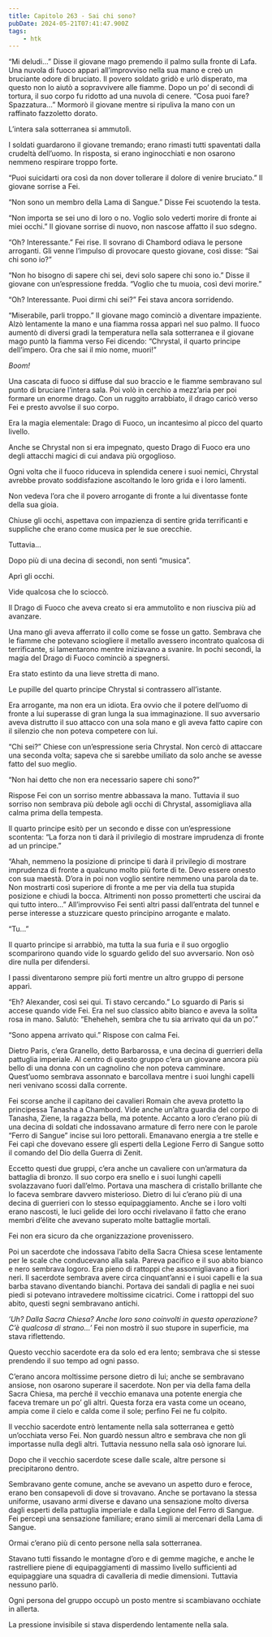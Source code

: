 ```yaml
---
title: Capitolo 263 - Sai chi sono?
pubDate: 2024-05-21T07:41:47.900Z
tags:
    - htk
---
```


“Mi deludi…” Disse il giovane mago premendo il palmo sulla fronte di Lafa. Una nuvola di fuoco apparì all’improvviso nella sua mano e creò un bruciante odore di bruciato. Il povero soldato gridò e urlò disperato, ma questo non lo aiutò a sopravvivere alle fiamme. Dopo un po’ di secondi di tortura, il suo corpo fu ridotto ad una nuvola di cenere. “Cosa puoi fare? Spazzatura…” Mormorò il giovane mentre si ripuliva la mano con un raffinato fazzoletto dorato.

L’intera sala sotterranea si ammutolì.

I soldati guardarono il giovane tremando; erano rimasti tutti spaventati dalla crudeltà dell’uomo. In risposta, si erano inginocchiati e non osarono nemmeno respirare troppo forte.

“Puoi suicidarti ora così da non dover tollerare il dolore di venire bruciato.” Il giovane sorrise a Fei.

“Non sono un membro della Lama di Sangue.” Disse Fei scuotendo la testa.

“Non importa se sei uno di loro o no. Voglio solo vederti morire di fronte ai miei occhi.” Il giovane sorrise di nuovo, non nascose affatto il suo sdegno.

“Oh? Interessante.” Fei rise. Il sovrano di Chambord odiava le persone arroganti. Gli venne l’impulso di provocare questo giovane, così disse: “Sai chi sono io?”

“Non ho bisogno di sapere chi sei, devi solo sapere chi sono io.” Disse il giovane con un’espressione fredda. “Voglio che tu muoia, così devi morire.”

“Oh? Interessante. Puoi dirmi chi sei?” Fei stava ancora sorridendo.

“Miserabile, parli troppo.” Il giovane mago cominciò a diventare impaziente. Alzò lentamente la mano e una fiamma rossa apparì nel suo palmo. Il fuoco aumentò di diversi gradi la temperatura nella sala sotterranea e il giovane mago puntò la fiamma verso Fei dicendo: “Chrystal, il quarto principe dell’impero. Ora che sai il mio nome, muori!”

<em>Boom!</em>

Una cascata di fuoco si diffuse dal suo braccio e le fiamme sembravano sul punto di bruciare l’intera sala. Poi volò in cerchio a mezz’aria per poi formare un enorme drago. Con un ruggito arrabbiato, il drago caricò verso Fei e presto avvolse il suo corpo.

Era la magia elementale: Drago di Fuoco, un incantesimo al picco del quarto livello.

Anche se Chrystal non si era impegnato, questo Drago di Fuoco era uno degli attacchi magici di cui andava più orgoglioso.

Ogni volta che il fuoco riduceva in splendida cenere i suoi nemici, Chrystal avrebbe provato soddisfazione ascoltando le loro grida e i loro lamenti.

Non vedeva l’ora che il povero arrogante di fronte a lui diventasse fonte della sua gioia.

Chiuse gli occhi, aspettava con impazienza di sentire grida terrificanti e suppliche che erano come musica per le sue orecchie.

Tuttavia…

Dopo più di una decina di secondi, non sentì “musica”.

Aprì gli occhi.

Vide qualcosa che lo scioccò.

Il Drago di Fuoco che aveva creato si era ammutolito e non riusciva più ad avanzare.

Una mano gli aveva afferrato il collo come se fosse un gatto. Sembrava che le fiamme che potevano sciogliere il metallo avessero incontrato qualcosa di terrificante, si lamentarono mentre iniziavano a svanire. In pochi secondi, la magia del Drago di Fuoco cominciò a spegnersi.

Era stato estinto da una lieve stretta di mano.

Le pupille del quarto principe Chrystal si contrassero all’istante.

Era arrogante, ma non era un idiota. Era ovvio che il potere dell’uomo di fronte a lui superasse di gran lunga la sua immaginazione. Il suo avversario aveva distrutto il suo attacco con una sola mano e gli aveva fatto capire con il silenzio che non poteva competere con lui.

“Chi sei?” Chiese con un’espressione seria Chrystal. Non cercò di attaccare una seconda volta; sapeva che si sarebbe umiliato da solo anche se avesse fatto del suo meglio.

“Non hai detto che non era necessario sapere chi sono?”

Rispose Fei con un sorriso mentre abbassava la mano. Tuttavia il suo sorriso non sembrava più debole agli occhi di Chrystal, assomigliava alla calma prima della tempesta.

Il quarto principe esitò per un secondo e disse con un’espressione scontenta: “La forza non ti darà il privilegio di mostrare imprudenza di fronte ad un principe.”

“Ahah, nemmeno la posizione di principe ti darà il privilegio di mostrare imprudenza di fronte a qualcuno molto più forte di te. Devo essere onesto con sua maestà. D’ora in poi non voglio sentire nemmeno una parola da te. Non mostrarti così superiore di fronte a me per via della tua stupida posizione e chiudi la bocca. Altrimenti non posso prometterti che uscirai da qui tutto intero…” All’improvviso Fei sentì altri passi dall’entrata del tunnel e perse interesse a stuzzicare questo principino arrogante e malato.

“Tu…”

Il quarto principe si arrabbiò, ma tutta la sua furia e il suo orgoglio scomparirono quando vide lo sguardo gelido del suo avversario. Non osò dire nulla per difendersi.

I passi diventarono sempre più forti mentre un altro gruppo di persone apparì.

“Eh? Alexander, così sei qui. Ti stavo cercando.” Lo sguardo di Paris si accese quando vide Fei. Era nel suo classico abito bianco e aveva la solita rosa in mano. Salutò: “Eheheheh, sembra che tu sia arrivato qui da un po’.”

“Sono appena arrivato qui.” Rispose con calma Fei.

Dietro Paris, c’era Granello, detto Barbarossa, e una decina di guerrieri della pattuglia imperiale. Al centro di questo gruppo c’era un giovane ancora più bello di una donna con un cagnolino che non poteva camminare. Quest’uomo sembrava assonnato e barcollava mentre i suoi lunghi capelli neri venivano scossi dalla corrente.

Fei scorse anche il capitano dei cavalieri Romain che aveva protetto la principessa Tanasha a Chambord. Vide anche un’altra guardia del corpo di Tanasha, Ziene, la ragazza bella, ma potente. Accanto a loro c’erano più di una decina di soldati che indossavano armature di ferro nere con le parole “Ferro di Sangue” incise sui loro pettorali. Emanavano energia a tre stelle e Fei capì che dovevano essere gli esperti della Legione Ferro di Sangue sotto il comando del Dio della Guerra di Zenit.

Eccetto questi due gruppi, c’era anche un cavaliere con un’armatura da battaglia di bronzo. Il suo corpo era snello e i suoi lunghi capelli svolazzavano fuori dall’elmo. Portava una maschera di cristallo brillante che lo faceva sembrare davvero misterioso. Dietro di lui c’erano più di una decina di guerrieri con lo stesso equipaggiamento. Anche se i loro volti erano nascosti, le luci gelide dei loro occhi rivelavano il fatto che erano membri d’élite che avevano superato molte battaglie mortali.

Fei non era sicuro da che organizzazione provenissero.

Poi un sacerdote che indossava l’abito della Sacra Chiesa scese lentamente per le scale che conducevano alla sala. Pareva pacifico e il suo abito bianco e nero sembrava logoro. Era pieno di rattoppi che assomigliavano a fiori neri. Il sacerdote sembrava avere circa cinquant’anni e i suoi capelli e la sua barba stavano diventando bianchi. Portava dei sandali di paglia e nei suoi piedi si potevano intravedere moltissime cicatrici. Come i rattoppi del suo abito, questi segni sembravano antichi.

<em>’Uh? Dalla Sacra Chiesa? Anche loro sono coinvolti in questa operazione? C’è qualcosa di strano…’</em> Fei non mostrò il suo stupore in superficie, ma stava riflettendo.

Questo vecchio sacerdote era da solo ed era lento; sembrava che si stesse prendendo il suo tempo ad ogni passo.

C’erano ancora moltissime persone dietro di lui; anche se sembravano ansiose, non osarono superare il sacerdote. Non per via della fama della Sacra Chiesa, ma perché il vecchio emanava una potente energia che faceva tremare un po’ gli altri. Questa forza era vasta come un oceano, ampia come il cielo e calda come il sole; perfino Fei ne fu colpito.

Il vecchio sacerdote entrò lentamente nella sala sotterranea e gettò un’occhiata verso Fei. Non guardò nessun altro e sembrava che non gli importasse nulla degli altri. Tuttavia nessuno nella sala osò ignorare lui.

Dopo che il vecchio sacerdote scese dalle scale, altre persone si precipitarono dentro.

Sembravano gente comune, anche se avevano un aspetto duro e feroce, erano ben consapevoli di dove si trovavano. Anche se portavano la stessa uniforme, usavano armi diverse e davano una sensazione molto diversa dagli esperti della pattuglia imperiale e dalla Legione del Ferro di Sangue. Fei percepì una sensazione familiare; erano simili ai mercenari della Lama di Sangue.

Ormai c’erano più di cento persone nella sala sotterranea.

Stavano tutti fissando le montagne d’oro e di gemme magiche, e anche le rastrelliere piene di equipaggiamenti di massimo livello sufficienti ad equipaggiare una squadra di cavalleria di medie dimensioni. Tuttavia nessuno parlò.

Ogni persona del gruppo occupò un posto mentre si scambiavano occhiate in allerta.

La pressione invisibile si stava disperdendo lentamente nella sala.




